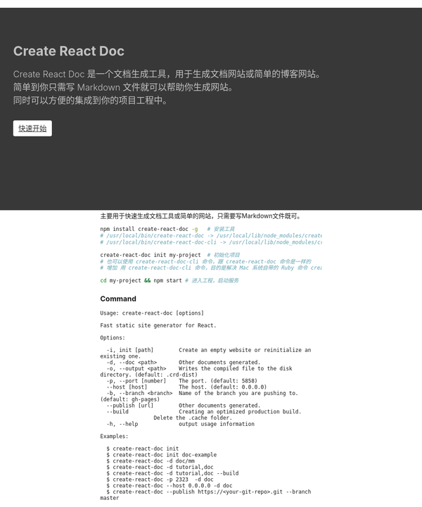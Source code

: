 <!--
title: Create React Doc
layout: IndexLayout
visible: true
-->

<style>
body, html { background: #fff; }
.markdown{ padding: 0 20px; }
.jumbotron {
  position: absolute;
  background-color: #383838;
  top: 56px;
  left: 0;
  right: 0;
  padding-top: 80px;
  min-height: 380px;
  color: #c1c1c1;
}
.jumbotron-block { min-height: 400px; }
.jumbotron-warpper {
  max-width: 1200px;
  padding: 0 30px;
  margin: 0 auto;
}
.jumbotron-title {
  font-size: 30px;
  font-weight: bold;
  padding-bottom: 20px;
}
.jumbotron-des {
  font-size: 1.25rem;
  line-height: 1.5;
  font-weight: 300;
  margin-bottom: 30px;
  font-family: -apple-system,BlinkMacSystemFont,"Segoe UI",Roboto,"Helvetica Neue",Arial,sans-serif,"Apple Color Emoji","Segoe UI Emoji","Segoe UI Symbol";
}
.jumbotron .jumbotron-btn {
  display: inline-block;
  color: #333;
  font-weight: 400;
  text-align: center;
  white-space: nowrap;
  vertical-align: middle;
  user-select: none;
  background-color: #fff;
  padding: .375rem .75rem;
  font-size: 1rem;
  line-height: 1.5;
  border-radius: .25rem;
  transition: color .15s ease-in-out,background-color .15s ease-in-out,border-color .15s ease-in-out,box-shadow .15s ease-in-out;
}
.jumbotron-btn:hover {
  background-color: #bbb;
  color: #333;
}
.jumbotron-btn:focus {
  outline: 0;
  box-shadow: 0 0 0 0.2rem rgba(255, 255, 255, 0.25);
}
</style>
<div class="jumbotron">
  <div class="jumbotron-warpper">
    <div class="jumbotron-title">Create React Doc </div>
    <div class="jumbotron-des">Create React Doc 是一个文档生成工具，用于生成文档网站或简单的博客网站。<br/>简单到你只需写 Markdown 文件就可以帮助你生成网站。<br/>同时可以方便的集成到你的项目工程中。</div>
    <a class="jumbotron-btn" href="#/introduce/init-project">快速开始</a>
  </div>
</div>
<div class="jumbotron-block"> </div>

在开始之前，推荐先学习 Markdown 语法，并正确安装和配置了 [Node.js](https://nodejs.org) v8.0 或以上。

主要用于快速生成文档工具或简单的网站，只需要写Markdown文件既可。

```bash
npm install create-react-doc -g   # 安装工具
# /usr/local/bin/create-react-doc -> /usr/local/lib/node_modules/create-react-doc/.bin/create-react-doc.js
# /usr/local/bin/create-react-doc-cli -> /usr/local/lib/node_modules/create-react-doc/.bin/create-react-doc.js

create-react-doc init my-project  # 初始化项目
# 也可以使用 create-react-doc-cli 命令，跟 create-react-doc 命令是一样的
# 增加 用 create-react-doc-cli 命令，目的是解决 Mac 系统自带的 Ruby 命令 create-react-doc 冲突

cd my-project && npm start # 进入工程，启动服务
```

### Command

```shell
Usage: create-react-doc [options]

Fast static site generator for React.

Options:

  -i, init [path]        Create an empty website or reinitialize an existing one.
  -d, --doc <path>       Other documents generated.
  -o, --output <path>    Writes the compiled file to the disk directory. (default: .crd-dist)
  -p, --port [number]    The port. (default: 5858)
  --host [host]          The host. (default: 0.0.0.0)
  -b, --branch <branch>  Name of the branch you are pushing to. (default: gh-pages)
  --publish [url]        Other documents generated.
  --build                Creating an optimized production build.
                 Delete the .cache folder.
  -h, --help             output usage information

Examples:

  $ create-react-doc init
  $ create-react-doc init doc-example
  $ create-react-doc -d doc/mm
  $ create-react-doc -d tutorial,doc
  $ create-react-doc -d tutorial,doc --build
  $ create-react-doc -p 2323  -d doc
  $ create-react-doc --host 0.0.0.0 -d doc
  $ create-react-doc --publish https://<your-git-repo>.git --branch master
```
